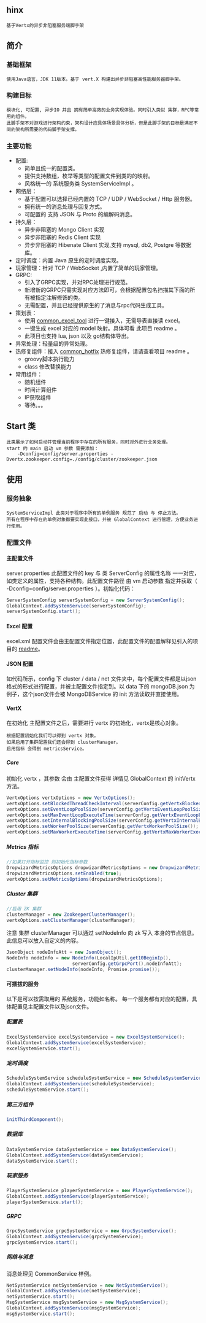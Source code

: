 ## hinx

    基于Vertx的异步非阻塞服务端脚手架

## 简介

### 基础框架

    使用Java语言，JDK 11版本。基于 vert.X 构建出异步非阻塞高性能服务器脚手架。
### 构建目标

    模块化, 可配置, 异步IO 并且 拥有简单高效的业务实现体验。同时引入类似 集群，RPC等常用的组件。
    此脚手架不对游戏进行架构约束，架构设计应具体场景具体分析，但是此脚手架的目标是满足不同的架构所需要的代码脚手架支撑。

### 主要功能

* 配置: 
  * 简单且统一的配置类。
  * 提供支持数组，枚举等类型的配置文件到类的的映射。
  * 风格统一的 系统服务类 SystemServiceImpl 。
* 网络层：
  * 基于配置可以选择已经内置的 TCP / UDP / WebSocket / Http 服务器。
  * 拥有统一的消息处理与回复方式。
  * 可配置的 支持 JSON 与 Proto 的编解码消息。
* 持久层：
  * 异步非阻塞的 Mongo Client 实现
  * 异步非阻塞的 Redis Client 实现
  * 异步非阻塞的 Hibenate Client 实现,支持 mysql, db2, Postgre 等数据库。
* 定时调度：内置 Java 原生的定时调度实现。
* 玩家管理：针对 TCP / WebSocket ,内置了简单的玩家管理。
* GRPC: 
  * 引入了GRPC实现，并对RPC处理进行规范。
  * 新增新的GRPC只需实现对应方法即可，会根据配置包名扫描其下面的所有被指定注解修饰的类。
  * 无需配置，并且已经提供原生的了消息与rpc代码生成工具。
* 策划表：
  * 使用 [common_excel_tool](https://code.byted.org/whitebird/common_excel_tool "common_excel_tool") 进行一键接入，无需导表直接读 excel。
  * 一键生成 excel 对应的 model 映射。具体可看 此项目 readme 。
  * 此项目也支持 lua, json 以及 go结构体导出。
* 异常处理：轻量级的异常处理。
* 热修复组件：接入  [common_hotfix](https://code.byted.org/whitebird/common_hotfix "common_hotfix") 热修复组件，请请查看项目 readme 。
  * groovy脚本执行能力
  * class 修改替换能力
* 常用组件：
  * 随机组件
  * 时间计算组件
  * IP获取组件
  * 等待。。。

## Start 类

```text
此类展示了如何启动并管理当前程序中存在的所有服务，同时对外进行业务处理。
start 的 main 启动 vm 参数 需要添加：
    -Dconfig=config/server.properties -Dvertx.zookeeper.config=./config/cluster/zookeeper.json
```

## 使用

### 服务抽象

```text
SystemServiceImpl 此类对于程序中所有的单例服务 规范了 启动 与 停止方法。
所有在程序中存在的单例对象都要实现此接口，并被 GlobalContext 进行管理，方便业务进行使用。
```

### 配置文件

#### 主配置文件

server.properties 此配置文件的 key 与 类 ServerConfig 的属性名称 一一对应，如类定义的属性，支持各种结构。此配置文件路径 由 vm 启动参数 指定并获取（ -Dconfig=config/server.properties ）。初始化代码：

```java
ServerSystemConfig serverSystemConfig = new ServerSystemConfig();
GlobalContext.addSystemService(serverSystemConfig);
serverSystemConfig.start();
```

#### Excel 配置

excel.xml 配置文件会由主配置文件指定位置，此配置文件的配置解释见引入的项目的 [readme](https://code.byted.org/whitebird/common_excel_tool "readme")。

#### JSON 配置

如代码所示，config 下 cluster / data / net 文件夹中，每个配置文件都是以json格式的形式进行配置，并被主配置文件指定到。以 data 下的 mongoDB.json 为例子，这个json文件会被 MongoDBService 的 init 方法读取并直接使用。


#### VertX 

在初始化 主配置文件之后，需要进行 vertx 的初始化，vertx是核心对象。

    根据配置初始化我们可以得到 vertx 对象。
    如果启用了集群配置我们还会得到 clusterManager。
    启用指标 会得到 metricsService。

##### Core

初始化 vertx ，其参数 会由 主配置文件获得 详情见 GlobalContext 的 initVertx 方法。

```java
VertxOptions vertxOptions = new VertxOptions();
vertxOptions.setBlockedThreadCheckInterval(serverConfig.getVertxBlockedThreadCheckInterval());
vertxOptions.setEventLoopPoolSize(serverConfig.getVertxEventLoopPoolSize());
vertxOptions.setMaxEventLoopExecuteTime(serverConfig.getVertxEventLoopExecuteTime());
vertxOptions.setInternalBlockingPoolSize(serverConfig.getVertxInternalBlockingPoolSize());
vertxOptions.setWorkerPoolSize(serverConfig.getVertxWorkerPoolSize());
vertxOptions.setMaxWorkerExecuteTime(serverConfig.getVertxMaxWorkerExecuteTime());
```

##### Metrics 指标

```java
//如果打开指标监控 则初始化指标参数
DropwizardMetricsOptions dropwizardMetricsOptions = new DropwizardMetricsOptions();
dropwizardMetricsOptions.setEnabled(true);
vertxOptions.setMetricsOptions(dropwizardMetricsOptions);
```

##### Cluster 集群

```java
//启用 ZK 集群
clusterManager = new ZookeeperClusterManager();
vertxOptions.setClusterManager(clusterManager);
```
注意 集群 clusterManager 可以通过 setNodeInfo 向 zk 写入 本身的节点信息。此信息可以放入自定义的内容。
```java
JsonObject nodeInfoAtt = new JsonObject();
NodeInfo nodeInfo = new NodeInfo(LocalIpUtil.get10BeginIp(),
                        serverConfig.getGrpcPort(),nodeInfoAtt);
clusterManager.setNodeInfo(nodeInfo, Promise.promise());
```

#### 可插拔的服务

以下是可以按需取用的 系统服务，功能如名称。
每一个服务都有对应的配置，具体配置见主配置文件以及json文件。

##### 配置表

```java
ExcelSystemService excelSystemService = new ExcelSystemService();
GlobalContext.addSystemService(excelSystemService);
excelSystemService.start();
```

##### 定时调度

```java
ScheduleSystemService scheduleSystemService = new ScheduleSystemService();
GlobalContext.addSystemService(scheduleSystemService);
scheduleSystemService.start();
```

##### 第三方组件

```java
initThirdComponent();
```

##### 数据库

```java
DataSystemService dataSystemService = new DataSystemService();
GlobalContext.addSystemService(dataSystemService);
dataSystemService.start();
```

##### 玩家服务

```java
PlayerSystemService playerSystemService = new PlayerSystemService();
GlobalContext.addSystemService(playerSystemService);
playerSystemService.start();
```

##### GRPC

```java
GrpcSystemService grpcSystemService = new GrpcSystemService();
GlobalContext.addSystemService(grpcSystemService);
grpcSystemService.start();
```

##### 网络与消息

消息处理见 CommonService 样例。

```java
NetSystemService netSystemService = new NetSystemService();
GlobalContext.addSystemService(netSystemService);
netSystemService.start();
MsgSystemService msgSystemService = new MsgSystemService();
GlobalContext.addSystemService(msgSystemService);
msgSystemService.start();
```
